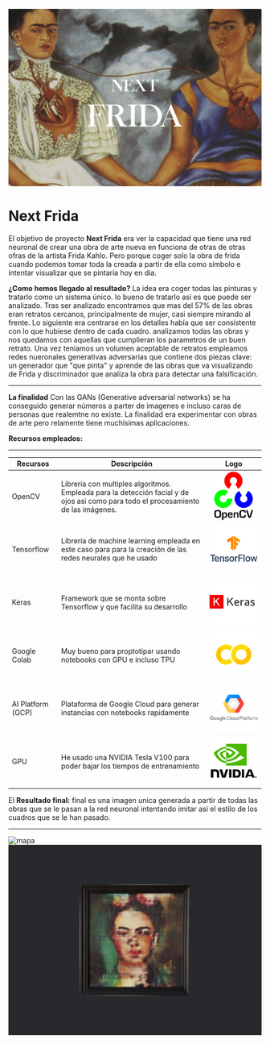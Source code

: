 ![mapa](images/portada1.png)


# Next Frida
El objetivo de proyecto **Next Frida** era ver la capacidad que tiene una red neuronal de crear una obra de arte nueva en funciona de otras de otras ofras de la artista Frida Kahlo. Pero porque coger solo la obra de frida cuando podemos tomar toda la creada a partir de ella como símbolo e intentar visualizar que se pintaría hoy en dia. 

**¿Como hemos llegado al resultado?** 
La idea era coger todas las pinturas y tratarlo como un sistema único. lo  bueno de tratarlo así es que puede ser analizado. Tras ser analizado encontramos que mas del 57% de las obras eran retratos cercanos, principalmente de mujer, casi siempre mirando al frente. Lo siguiente era centrarse en los detalles había que ser consistente con lo que hubiese dentro de cada cuadro. analizamos todas las obras y nos quedamos con aquellas que cumplieran los parametros de un buen retrato.  Una vez teniamos un volumen aceptable de retratos empleamos redes nueronales generativas adversarias que contiene dos piezas clave: un generador que "que pinta" y aprende de las obras que va visualizando de Frida y discriminador que analiza la obra para detectar una falsificación.
___

**La finalidad** 
Con las GANs (Generative adversarial networks) se ha conseguido generar números a parter de imagenes e incluso caras de personas que realemtne no existe. La finalidad era experimentar con obras de arte pero relamente tiene muchisimas aplicaciones.


**Recursos empleados:** 
___

Recursos   | Descripción | Logo 
---------- | ----------- | ----
OpenCV     |  Librería con multiples algoritmos. Empleada para la detección facial y de ojos asi como para todo el procesamiento de las imágenes.| ![logo](images/open.png)
Tensorflow | Librería de machine learning empleada en este caso para para la creación de las redes neurales que he usado | ![logo](images/tf.png)
Keras      | Framework que se monta sobre Tensorflow y que facilita su desarrollo       | ![logo](images/keras.png)
Google Colab | Muy bueno para proptotipar usando notebooks con GPU e incluso TPU | ![logo](images/colab.png)
AI Platform (GCP) | Plataforma de Google Cloud para generar instancias con notebooks rapidamente | ![mapa](images/google.png)
GPU        |  He usado una NVIDIA Tesla V100 para poder bajar los tiempos de entrenamiento| ![logo](images/nvidia.png)


El **Resultado final:** final es una imagen unica generada a partir de todas las obras que se le pasan a la red neuronal intentando imitar asi el estilo de los cuadros que se le han pasado.
___


![mapa](images/collage.png)
![mapa](images/art.png)



